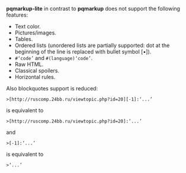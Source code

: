 **pqmarkup-lite** in contrast to **pqmarkup** does not support the following features:
- Text color.
- Pictures/images.
- Tables.
- Ordered lists (unordered lists are partially supported: dot at the beginning of the line is replaced with bullet symbol [•]).
- `#‘code’` and `#(language)‘code’`.
- Raw HTML.
- Classical spoilers.
- Horizontal rules.

Also blockquotes support is reduced:
```
>[http://ruscomp.24bb.ru/viewtopic.php?id=20][-1]:‘...’
```
is equivalent to
```
>[http://ruscomp.24bb.ru/viewtopic.php?id=20]:‘...’
```
and
```
>[-1]:‘...’ 
```
is equivalent to
```
>‘...’ 
```
